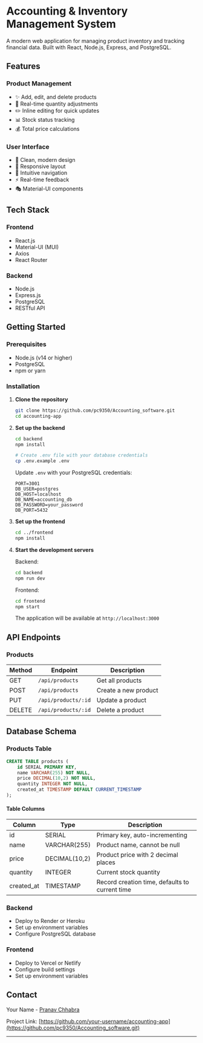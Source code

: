 # Accounting & Inventory Management System

A modern web application for managing product inventory and tracking financial data. Built with React, Node.js, Express, and PostgreSQL.

## Features

### Product Management
- ✨ Add, edit, and delete products
- 🔄 Real-time quantity adjustments
- ✏️ Inline editing for quick updates
- 📊 Stock status tracking
- 💰 Total price calculations

### User Interface
- 🎨 Clean, modern design
- 📱 Responsive layout
- 🎯 Intuitive navigation
- ⚡ Real-time feedback
- 🎭 Material-UI components

## Tech Stack

### Frontend
- React.js
- Material-UI (MUI)
- Axios
- React Router

### Backend
- Node.js
- Express.js
- PostgreSQL
- RESTful API

## Getting Started

### Prerequisites
- Node.js (v14 or higher)
- PostgreSQL
- npm or yarn

### Installation

1. **Clone the repository**
   ```bash
   git clone https://github.com/pc9350/Accounting_software.git
   cd accounting-app
   ```

2. **Set up the backend**
   ```bash
   cd backend
   npm install

   # Create .env file with your database credentials
   cp .env.example .env
   ```

   Update `.env` with your PostgreSQL credentials:
   ```env
   PORT=3001
   DB_USER=postgres
   DB_HOST=localhost
   DB_NAME=accounting_db
   DB_PASSWORD=your_password
   DB_PORT=5432
   ```

3. **Set up the frontend**
   ```bash
   cd ../frontend
   npm install
   ```

4. **Start the development servers**

   Backend:
   ```bash
   cd backend
   npm run dev
   ```

   Frontend:
   ```bash
   cd frontend
   npm start
   ```

   The application will be available at `http://localhost:3000`

## API Endpoints

### Products

| Method | Endpoint | Description |
|--------|----------|-------------|
| GET    | `/api/products` | Get all products |
| POST   | `/api/products` | Create a new product |
| PUT    | `/api/products/:id` | Update a product |
| DELETE | `/api/products/:id` | Delete a product |

## Database Schema

### Products Table

```sql
CREATE TABLE products (
    id SERIAL PRIMARY KEY,
    name VARCHAR(255) NOT NULL,
    price DECIMAL(10,2) NOT NULL,
    quantity INTEGER NOT NULL,
    created_at TIMESTAMP DEFAULT CURRENT_TIMESTAMP
);
```

#### Table Columns

| Column | Type | Description |
|--------|------|-------------|
| id | SERIAL | Primary key, auto-incrementing |
| name | VARCHAR(255) | Product name, cannot be null |
| price | DECIMAL(10,2) | Product price with 2 decimal places |
| quantity | INTEGER | Current stock quantity |
| created_at | TIMESTAMP | Record creation time, defaults to current time |


### Backend
- Deploy to Render or Heroku
- Set up environment variables
- Configure PostgreSQL database

### Frontend
- Deploy to Vercel or Netlify
- Configure build settings
- Set up environment variables

## Contact

Your Name - [Pranav Chhabra](mailto:chhabrapranav2001@gmail.com)

Project Link: [https://github.com/your-username/accounting-app](https://github.com/pc9350/Accounting_software.git)

---